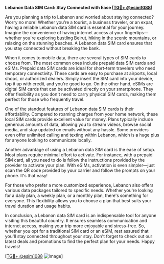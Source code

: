 **Lebanon Data SIM Card: Stay Connected with Ease [[TG💪+ @esim1088](https://t.me/s/esim1088)]**

Are you planning a trip to Lebanon and worried about staying connected? Worry no more! Whether you're a tourist, a business traveler, or an expat, having a reliable Lebanon data SIM card is essential for your journey. Imagine the convenience of having internet access at your fingertips—whether you're exploring bustling Beirut, hiking in the scenic mountains, or relaxing on the stunning beaches. A Lebanon data SIM card ensures that you stay connected without breaking the bank.

When it comes to mobile data, there are several types of SIM cards to choose from. The most common ones include prepaid data SIM cards and eSIMs. Prepaid data SIM cards are ideal for short-term travelers who need temporary connectivity. These cards are easy to purchase at airports, local shops, or authorized dealers. Simply insert the SIM card into your device, top it up with credit, and you're good to go. On the other hand, eSIMs are digital SIM cards that can be activated directly on your smartphone. They offer flexibility as you don't need to carry physical SIM cards, making them perfect for those who frequently travel.

One of the standout features of Lebanon data SIM cards is their affordability. Compared to roaming charges from your home network, these local SIM cards provide excellent value for money. Plans typically include generous amounts of data, allowing you to stream videos, browse social media, and stay updated on emails without any hassle. Some providers even offer unlimited calling and texting within Lebanon, which is a huge plus for anyone looking to communicate locally.

Another advantage of using a Lebanon data SIM card is the ease of setup. Most plans require minimal effort to activate. For instance, with a prepaid SIM card, all you need to do is follow the instructions provided by the provider to activate your plan. With eSIMs, activation is even simpler—just scan the QR code provided by your carrier and follow the prompts on your phone. It's that easy!

For those who prefer a more customized experience, Lebanon also offers various data packages tailored to specific needs. Whether you're looking for a daily plan, a weekly plan, or a monthly plan, there's something for everyone. This flexibility allows you to choose a plan that best suits your travel duration and usage habits.

In conclusion, a Lebanon data SIM card is an indispensable tool for anyone visiting this beautiful country. It ensures seamless communication and internet access, making your trip more enjoyable and stress-free. So, whether you opt for a traditional SIM card or an eSIM, rest assured that you'll stay connected throughout your stay. Don't forget to check out our latest deals and promotions to find the perfect plan for your needs. Happy travels! 

[[TG💪+ @esim1088](https://t.me/s/esim1088) ![Image](https://i.postimg.cc/Y0z9fWf4/image.png)]